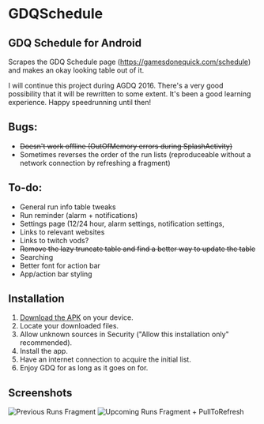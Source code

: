 # GDQSchedule
## GDQ Schedule for Android
Scrapes the GDQ Schedule page (https://gamesdonequick.com/schedule) and makes an okay looking table out of it.

I will continue this project during AGDQ 2016. There's a very good possibility that it will be rewritten to some extent. It's been a good learning experience. Happy speedrunning until then!

## Bugs:
- ~~Doesn't work offline (OutOfMemory errors during SplashActivity)~~
- Sometimes reverses the order of the run lists (reproduceable without a network connection by refreshing a fragment)

## To-do:
- General run info table tweaks
- Run reminder (alarm + notifications)
- Settings page (12/24 hour, alarm settings, notification settings, 
- Links to relevant websites
- Links to twitch vods?
- ~~Remove the lazy truncate table and find a better way to update the table~~
- Searching
- Better font for action bar
- App/action bar styling

## Installation
1. [Download the APK](https://github.com/catchthirtythree/GDQSchedule/releases/tag/v1.0) on your device.
2. Locate your downloaded files.
3. Allow unknown sources in Security ("Allow this installation only" recommended).
4. Install the app.
5. Have an internet connection to acquire the initial list.
6. Enjoy GDQ for as long as it goes on for.

## Screenshots
![Previous Runs Fragment](http://i.imgur.com/ppY1Jt9.png "Previous Runs Fragment")
![Upcoming Runs Fragment + PullToRefresh](http://i.imgur.com/IAVIewY.png "Upcoming Runs Fragment + PullToRefresh")
